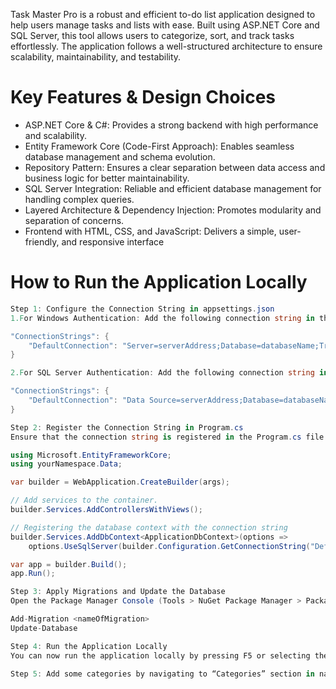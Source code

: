 Task Master Pro is a robust and efficient to-do list application designed to help users manage tasks and lists with ease. Built using ASP.NET Core and SQL Server, this tool allows users to categorize, sort, and track tasks effortlessly. The application follows a well-structured architecture to ensure scalability, maintainability, and testability.

# Key Features & Design Choices
* ASP.NET Core & C#: Provides a strong backend with high performance and scalability.
* Entity Framework Core (Code-First Approach): Enables seamless database management and schema evolution.
* Repository Pattern: Ensures a clear separation between data access and business logic for better maintainability.
* SQL Server Integration: Reliable and efficient database management for handling complex queries.
* Layered Architecture & Dependency Injection: Promotes modularity and separation of concerns.
* Frontend with HTML, CSS, and JavaScript: Delivers a simple, user-friendly, and responsive interface


# How to Run the Application Locally
```csharp
Step 1: Configure the Connection String in appsettings.json
1.For Windows Authentication: Add the following connection string in the appsettings.json file:

"ConnectionStrings": {
    "DefaultConnection": "Server=serverAddress;Database=databaseName;Trusted_Connection=True;TrustServerCertificate=True;"
}

2.For SQL Server Authentication: Add the following connection string in the appsettings.json file:

"ConnectionStrings": {
    "DefaultConnection": "Data Source=serverAddress;Database=databaseName;User Id=yourUserId;Password=yourPassword;TrustServerCertificate=True;"
}

Step 2: Register the Connection String in Program.cs
Ensure that the connection string is registered in the Program.cs file. It should look something like this:

using Microsoft.EntityFrameworkCore;
using yourNamespace.Data;

var builder = WebApplication.CreateBuilder(args);

// Add services to the container.
builder.Services.AddControllersWithViews();

// Registering the database context with the connection string
builder.Services.AddDbContext<ApplicationDbContext>(options =>
    options.UseSqlServer(builder.Configuration.GetConnectionString("DefaultConnection")));

var app = builder.Build();
app.Run();

Step 3: Apply Migrations and Update the Database
Open the Package Manager Console (Tools > NuGet Package Manager > Package Manager Console) and run the following commands to apply any pending migrations and update the database:

Add-Migration <nameOfMigration>
Update-Database

Step 4: Run the Application Locally
You can now run the application locally by pressing F5 or selecting the IIS Express option in Visual Studio.

Step 5: Add some categories by navigating to “Categories” section in navigation bar and then add tasks as per your choice and category.
